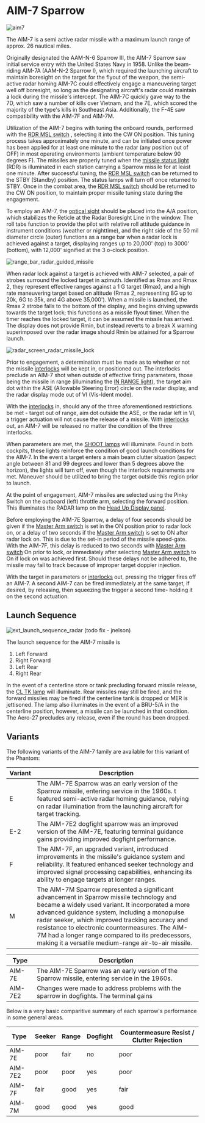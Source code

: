 # AIM-7 Sparrow

![aim7](../../img/aim7.jpg)

The AIM-7 is a semi active radar missile with a maximum launch range of approx. 26 nautical miles.

Originally designated the AAM-N-6 Sparrow III, the AIM-7 Sparrow saw initial
service entry with the United States Navy in 1958. Unlike the beam-riding AIM-7A
(AAM-N-2 Sparrow I), which required the launching aircraft to maintain boresight
on the target for the flyout of the weapon, the semi-active radar homing AIM-7C
could effectively engage a maneuvering target well off boresight, so long as the
designating aircraft's radar could maintain a lock during the missile's
intercept. The AIM-7C quickly gave way to the 7D, which saw a number of kills
over Vietnam, and the 7E, which scored the majority of the type's kills in
Southeast Asia. Additionally, the F-4E saw compatibility with the AIM-7F and
AIM-7M.

Utilization of the AIM-7 begins with tuning the onboard rounds, performed with
the [RDR MSL switch](../../cockpit/pilot/weapon_management.md#radar-missile-power-switch)
, selecting it into the CW ON position. This tuning process
takes approximately one minute, and can be initiated once power has been applied
for at least one minute to the radar (any position out of OFF) in most operating
environments (ambient temperature below 90 degrees F). The missiles are properly
tuned when
the [missile status light](../../cockpit/pilot/weapon_management.md#missile-status-lights)
(RDR) is illuminated in each station carrying
a Sparrow missile for at least one minute. After successful tuning,
the [RDR MSL switch](../../cockpit/pilot/weapon_management.md#radar-missile-power-switch)
can be returned to the STBY (Standby) position. The status lamps will
turn off once returned to STBY. Once in the combat area,
the [RDR MSL switch](../../cockpit/pilot/weapon_management.md#radar-missile-power-switch)
should be returned to the CW ON position, to maintain proper missile
tuning state during the engagement.

To employ an AIM-7,
the [optical sight](../../cockpit/pilot/dcsg_controls.md#sight-mode-knob)
should be placed into the A/A position,
which stabilizes the Reticle at the Radar Boresight Line in the window. The roll
tabs function to provide the pilot with relative roll attitude guidance in
instrument conditions (weather or nighttime), and the right side of the 50 mil
diameter circle (outer) functions as a range bar when a radar lock is achieved
against a target, displaying ranges up to 20,000' (top) to 3000' (bottom), with
12,000' signified at the 3 o-clock position.

![range_bar_radar_guided_missile](../../img/radar_missile_lock.jpg)

When radar lock against a target is achieved with AIM-7 selected, a pair of
strobes surround the locked target in azimuth. Identified as Rmax and Rmax 2,
they represent effective ranges against a 1 G target (Rmax), and a high rate
maneuvering target based on altitude (Rmax 2, representing 8G up to 20k, 6G to
35k, and 4G above 35,000'). When a missile is launched, the Rmax 2 strobe falls
to the bottom of the display, and begins driving upwards towards the target
lock; this functions as a missile flyout timer. When the timer reaches the
locked target, it can be assumed the missile has arrived. The display does not
provide Rmin, but instead reverts to a break X warning superimposed over the
radar image should Rmin be attained for a Sparrow launch.

![radar_screen_radar_missile_lock](../../img/radar_screen_radar_missile_lock.jpg)

Prior to engagement, a determination must be made as to whether or not the
missile [interlocks](../../cockpit/pilot/weapon_management.md#interlock-switch)
will be kept in, or positioned out. The interlocks preclude
an AIM-7 shot when outside of effective firing parameters, those being the
missile in range (illuminating
the [IN RANGE light](../../cockpit/pilot/dcsg_controls.md#in-range-light)),
the target aim dot within
the ASE (Allowable Steering Error) circle on the radar display, and the radar
display mode out of VI (Vis-Ident mode).

With the [interlocks](../../cockpit/pilot/weapon_management.md#interlock-switch)
in, should any of the three aforementioned restrictions be
met - target out of range, aim dot outside the ASE, or the radar left in VI, a
trigger actuation will not cause the release of a missile.
With [interlocks](../../cockpit/pilot/weapon_management.md#interlock-switch)
out, an AIM-7 will be released no matter the condition of the three interlocks.

When parameters are met,
the [SHOOT lamps](../../cockpit/pilot/overhead_indicators.md#shoot-lights)
will illuminate. Found in both
cockpits, these lights reinforce the condition of good launch conditions for the
AIM-7. In the event a target enters a main beam clutter situation (aspect angle
between 81 and 99 degrees and lower than 5 degrees above the horizon), the
lights will turn off, even though the interlock requirements are met. Maneuver
should be utilized to bring the target outside this region prior to launch.

At the point of engagement, AIM-7 missiles are selected using the Pinky Switch
on the outboard (left) throttle arm, selecting the forward position. This
illuminates the RADAR lamp on
the [Head Up Display panel](../../cockpit/pilot/weapon_management.md#head-up-display-indicators).

Before employing the AIM-7E Sparrow, a delay of four seconds should be given if
the [Master Arm switch](../../cockpit/pilot/weapon_management.md#master-arm-switch)
is set in the ON position prior to radar lock on, or a
delay of two seconds if
the [Master Arm switch](../../cockpit/pilot/weapon_management.md#master-arm-switch)
is set to ON after radar lock on.
This is due to the set-in period of the missile speed-gate. With the AIM-7F, this
delay is reduced to two seconds
with [Master Arm switch](../../cockpit/pilot/weapon_management.md#master-arm-switch)
On prior to lock, or immediately
after selecting [Master Arm switch](../../cockpit/pilot/weapon_management.md#master-arm-switch)
to On if lock on was achieved first. Should these
delays not be adhered to, the missile may fail to track because of improper
target doppler injection.

With the target in parameters
or [interlocks](../../cockpit/pilot/weapon_management.md#interlock-switch)
out, pressing the trigger fires off
an AIM-7. A second AIM-7 can be fired immediately at the same target, if
desired, by releasing, then squeezing the trigger a second time- holding it on
the second actuation.

## Launch Sequence

![ext_launch_sequence_radar](../../img/ext_launch_seq_radar.jpg) (todo fix - jnelson)

The launch sequence for the AIM-7 missile is

1. Left Forward
2. Right Forward
3. Left Rear
4. Right Rear

In the event of a centerline store or tank precluding forward missile release,
the [CL TK lamp](../../cockpit/pilot/weapon_management.md#centerline-tank-aboard-light)
will illuminate. Rear missiles may still be fired, and the
forward missiles may be fired if the centerline tank is dropped or MER is
jettisoned. The lamp also illuminates in the event of a BRU-5/A in the
centerline position, however, a missile can be launched in that condition. The
Aero-27 precludes any release, even if the round has been dropped.

## Variants

The following variants of the AIM-7 family are available for this variant of the
Phantom:

| Variant | Description                                                                                                                                                                                                                                                                                                                                                                                                     |
|---------|-----------------------------------------------------------------------------------------------------------------------------------------------------------------------------------------------------------------------------------------------------------------------------------------------------------------------------------------------------------------------------------------------------------------|
| E       | The AIM-7E Sparrow was an early version of the Sparrow missile, entering service in the 1960s. t featured semi-active radar homing guidance, relying on radar illumination from the launching aircraft for target tracking.                                                                                                                                                                                     |
| E-2     | The AIM-7E2 dogfight sparrow was an improved version of the AIM-7E, featuring terminal guidance gains providing improved dogfight performance.                                                                                                                                                                    |
| F       | The AIM-7F, an upgraded variant, introduced improvements in the missile's guidance system and reliability. It featured enhanced seeker technology and improved signal processing capabilities, enhancing its ability to engage targets at longer ranges.                                                                                                                                                        |
| M       | The AIM-7M Sparrow represented a significant advancement in Sparrow missile technology and became a widely used variant. It incorporated a more advanced guidance system, including a monopulse radar seeker, which improved tracking accuracy and resistance to electronic countermeasures. The AIM-7M had a longer range compared to its predecessors, making it a versatile medium-range air-to-air missile. |


| Type  | Description |
|-------|-------------|
|AIM-7E | The AIM-7E Sparrow was an early version of the Sparrow missile, entering service in the 1960s.|
|AIM-7E2| Changes were made to address problems with the sparrow in dogfights. The terminal gains |



Below is a very basic comparitive summary of each sparrow's performance in some general areas.

| Type  | Seeker | Range | Dogfight | Countermeasure Resist / Clutter Rejection |
|-------|--------|-------|----------|-----------------------|
|AIM-7E |poor    |fair   |no        |poor                   |
|AIM-7E2|poor    |poor   |yes       |poor                   |
|AIM-7F |fair    |good   |yes       |fair                   |
|AIM-7M |good    |good   |yes       |good                   |
